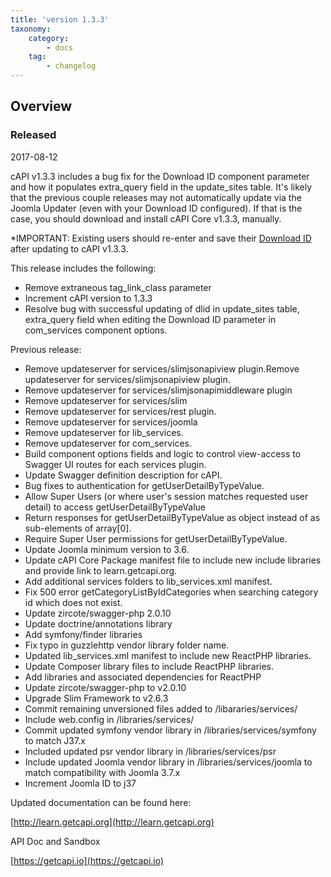 ```yaml
---
title: 'version 1.3.3'
taxonomy:
    category:
        - docs
    tag:
        - changelog
---
```


## Overview
### Released 
2017-08-12

cAPI v1.3.3 includes a bug fix for the Download ID component parameter and how it populates extra_query field in the update_sites table. It's likely that the previous couple releases may not automatically update via the Joomla Updater (even with your Download ID configured). If that is the case, you should download and install cAPI Core v1.3.3, manually.

*IMPORTANT:
Existing users should re-enter and save their [Download ID](/basics/updates) after updating to cAPI v1.3.3.

This release includes the following:

* Remove extraneous tag_link_class parameter
* Increment cAPI version to 1.3.3
* Resolve bug with successful updating of dlid in update_sites table, extra_query field when editing the Download ID parameter in com_services component options.

Previous release:

* Remove updateserver for services/slimjsonapiview plugin.Remove updateserver for services/slimjsonapiview plugin.
* Remove updateserver for services/slimjsonapimiddleware plugin
* Remove updateserver for services/slim
* Remove updateserver for services/rest plugin.
* Remove updateserver for services/joomla
* Remove updateserver for lib_services.
* Remove updateserver for com_services.
* Build component options fields and logic to control view-access to Swagger UI routes for each services plugin.
* Update Swagger definition description for cAPI.
* Bug fixes to authentication for getUserDetailByTypeValue.
* Allow Super Users (or where user's session matches requested user detail) to access getUserDetailByTypeValue
* Return responses for getUserDetailByTypeValue as object instead of as sub-elements of array[0].
* Require Super User permissions for getUserDetailByTypeValue.
* Update Joomla minimum version to 3.6.
* Update cAPI Core Package manifest file to include new include libraries and provide link to learn.getcapi.org.
* Add additional services folders to lib_services.xml manifest.
* Fix 500 error getCategoryListByIdCategories when searching category id which does not exist.
* Update zircote/swagger-php 2.0.10
* Update doctrine/annotations library
* Add symfony/finder libraries
* Fix typo in guzzlehttp vendor library folder name.
* Updated lib_services.xml manifest to include new ReactPHP libraries.
* Update Composer library files to include ReactPHP libraries.
* Add libraries and associated dependencies for ReactPHP
* Update zircote/swagger-php to v2.0.10
* Upgrade Slim Framework to v2.6.3
* Commit remaining unversioned files added to /libararies/services/
* Include web.config in /libraries/services/
* Commit updated symfony vendor library in /libraries/services/symfony to match J37.x
* Included updated psr vendor library in /libraries/services/psr
* Include updated Joomla vendor library in /libraries/services/joomla to match compatibility with Joomla 3.7.x
* Increment Joomla ID to j37

Updated documentation can be found here:

[http://learn.getcapi.org](http://learn.getcapi.org)

API Doc and Sandbox

[https://getcapi.io](https://getcapi.io)